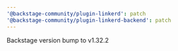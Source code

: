 ```yaml
---
'@backstage-community/plugin-linkerd': patch
'@backstage-community/plugin-linkerd-backend': patch
---
```


Backstage version bump to v1.32.2
